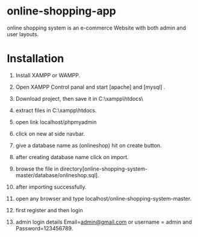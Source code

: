 # online-shopping-app

online shopping system is an e-commerce Website with both admin and user layouts.

# Installation

1. Install XAMPP or WAMPP.

2. Open XAMPP Control panal and start [apache] and [mysql] .

3. Download project, then save it in  C:\\xampp\htdocs\
    
4. extract files in C:\\xampp\htdocs\.

5. open link localhost/phpmyadmin

6. click on new at side navbar.

7. give a database name as (onlineshop) hit on create button.

8. after creating database name click on import.

9. browse the file in directory[online-shopping-system-master/database/onlineshop.sql].

10. after importing successfully.

11. open any browser and type localhost/online-shopping-system-master.

12. first register and then login

13. admin login details  Email=admin@gmail.com or username = admin and Password=123456789.

